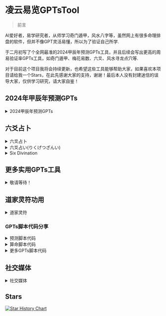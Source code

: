 # 凌云易览GPTsTool
> 前言

  AI爱好者，易学研究者，从师学习奇门遁甲，风水八字等，虽然网上有很多命理排盘的软件，但并不像GPT灵活易懂，所以为了验证自己所学.

于二月初写了个全网最准的2024甲辰年预测GPTs工具，并且后续会写出更高的周易验证率GPTs工具，如奇门遁甲、梅花易数、六爻、风水寻龙点穴等.

对于目前这个项目我将会持续更新，也希望这些工具能够帮助大家，如果喜欢本项目请给我一个Stars，在此先感谢大家的支持，谢谢！最后本人没有封建迷信的误导大家，仅供学习研究，请大家自鉴！

## 2024年甲辰年预测GPTs

<details>

<summary>2024甲辰年预测GPTs</summary>

### [甲辰年预测GPTs](https://chat.openai.com/g/g-wCF8ISu58-ling-yun-yi-lan)

**[演示视频](https://github.com/Chiliovo/Lingyun-Yilan/blob/main/Demo.mp4?raw=true)**

**[演示图片](https://github.com/Chiliovo/Lingyun-Yilan/blob/main/Demo.mp4?raw=true)**

#### 更新日志

- 2024-02-20

  创建 2024甲辰年预测GPTs工具

- 2024-02-22

  新增 2024甲辰年月份预测

- 2024-02-27

  新增 2024甲辰年预测月份气候变化

- 2024-02-28

  新增 2024甲辰年预测月份五行喜用

- 2024-02-29
  
  新增 2024甲辰年预测月份干支关系
  
  </details>

## 六爻占卜

<details>

<summary>六爻占卜</summary>


### [六爻GPTs](https://chat.openai.com/g/g-wCF8ISu58-ling-yun-yi-lan)

**[六爻演示视频](https://github.com/Chiliovo/Lingyun-Yilan/blob/main/Demo.mp4?raw=true)**

#### 更新日志

- [ ] 2024-04-28

  创建中

</details>


<details>

<summary>六爻占い(りくげつざんい)</summary>

## 六爻占い(りくげつざんい)

  > 六爻占卜は中国の易経に起源がある。


### [六爻占いGPTs](https://chat.openai.com/g/g-wCF8ISu58-ling-yun-yi-lan)

**[六爻のデモビデオ](https://github.com/Chiliovo/Lingyun-Yilan/blob/main/Demo.mp4?raw=true)**

#### 更新ログ

- [ ] 2024-04-28

  作成中

</details>

<details>

<summary>Six Divination</summary>

## Six Divination

 > Six Lines Divination originated from the Chinese Book of Changes, the I Ching.

### [Six Divination GPTs](https://chat.openai.com/g/g-wCF8ISu58-ling-yun-yi-lan)

**[Six Lines Divination Demonstration Video](https://github.com/Chiliovo/Lingyun-Yilan/blob/main/Demo.mp4?raw=true)**

#### 更新日志

- [ ] 2024-04-28

  Creating

</details>

## 更多实用GPTs工具

<details>

<summary>敬请等待！</summary>

**[正在肝中](https://github.com/Chiliovo)**

</details>

## 道家灵符功用

<details>

<summary>道家灵符</summary>

**[正在传输](https://github.com/Chiliovo)**


</details>

### GPTs脚本代码分享

<details>

<summary>预测脚本代码</summary>

```jsx
正在连夜肝中，敬请期待！！
```
</details>

<details>

<summary>算命脚本代码</summary>

```jsx
正在连夜肝中，敬请期待！！
```

</details>

<details>

<summary>更多GPTs脚本代码</summary>

```jsx
敬请期待！！
```

</details>

## 社交媒体

<details>

<summary>社交媒体</summary>

#### [个人主页：Chiliovo](https://github.com/Chiliovo)

#### [X（twitter）：LingYunYiLan](https://twitter.com/LingyunYilan)

#### [Bilibili：Chilioyo](https://b23.tv/sJtuDsX)

#### [小红书：Chiliovo](https://www.xiaohongshu.com/user/profile/648487fa000000000f00774d?xhsshare=CopyLink&appuid=63c26c2d0000000026006ffc&apptime=1714225970)

#### [TikTok：Chilioyo](https://www.tiktok.com)

**[易学交流反馈群](https://github.com/Chiliovo/-/blob/main/1.jpg?raw=true)**

**[微信反馈](https://github.com/Chiliovo/-/blob/main/chili.jpg?raw=true)**

</details>

## Stars 

[![Star History Chart](https://api.star-history.com/svg?repos=LingYunYiLan/GPTsTool&type=Timeline)](https://star-history.com/#LingYunYiLan/GPTsTool&Timeline)

